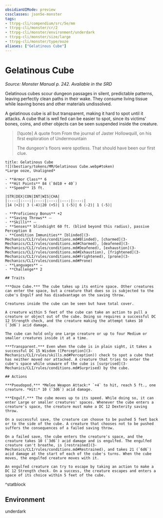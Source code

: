 ```yaml
---
obsidianUIMode: preview
cssclasses: json5e-monster
tags:
- ttrpg-cli/compendium/src/5e/mm
- ttrpg-cli/monster/cr/2
- ttrpg-cli/monster/environment/underdark
- ttrpg-cli/monster/size/large
- ttrpg-cli/monster/type/ooze
aliases: ["Gelatinous Cube"]
---
```

# Gelatinous Cube
*Source: Monster Manual p. 242. Available in the <span title='Systems Reference Document (5.1)'>SRD</span>*  

Gelatinous cubes scour dungeon passages in silent, predictable patterns, leaving perfectly clean paths in their wake. They consume living tissue while leaving bones and other materials undissolved.

A gelatinous cube is all but transparent, making it hard to spot until it attacks. A cube that is well fed can be easier to spot, since its victims' bones, coins, and other objects can be seen suspended inside the creature.

> [!quote] A quote from From the journal of Jaster Hollowquill, on his first exploration of Undermountain  
> 
> The dungeon's floors were spotless. That should have been our first clue.


```ad-statblock
title: Gelatinous Cube
![](bestiary/tokens/MM/Gelatinous Cube.webp#token)
*Large ooze, Unaligned*

- **Armor Class** 6
- **Hit Points** 84 (`8d10 + 40`)
- **Speed** 15 ft.

|STR|DEX|CON|INT|WIS|CHA|
|:---:|:---:|:---:|:---:|:---:|:---:|
|14 (+2)| 3 (-4)|20 (+5)| 1 (-5)| 6 (-2)| 1 (-5)|

- **Proficiency Bonus** +2
- **Saving Throws** ⏤
- **Skills** ⏤
- **Senses** blindsight 60 ft. (blind beyond this radius), passive Perception 8
- **Condition Immunities** [blinded](3-Mechanics/CLI/rules/conditions.md#Blinded), [charmed](3-Mechanics/CLI/rules/conditions.md#Charmed), [deafened](3-Mechanics/CLI/rules/conditions.md#Deafened), [exhaustion](3-Mechanics/CLI/rules/conditions.md#Exhaustion), [frightened](3-Mechanics/CLI/rules/conditions.md#Frightened), [prone](3-Mechanics/CLI/rules/conditions.md#Prone)
- **Languages** —
- **Challenge** 2

## Traits

***Ooze Cube.*** The cube takes up its entire space. Other creatures can enter the space, but a creature that does so is subjected to the cube's Engulf and has disadvantage on the saving throw.

Creatures inside the cube can be seen but have total cover.

A creature within 5 feet of the cube can take an action to pull a creature or object out of the cube. Doing so requires a successful DC 12 Strength check, and the creature making the attempt takes 10 (`3d6`) acid damage.

The cube can hold only one Large creature or up to four Medium or smaller creatures inside it at a time.

***Transparent.*** Even when the cube is in plain sight, it takes a successful DC 15 Wisdom ([Perception](3-Mechanics/CLI/rules/skills.md#Perception)) check to spot a cube that has neither moved nor attacked. A creature that tries to enter the cube's space while unaware of the cube is [surprised](3-Mechanics/CLI/rules/conditions.md#Surprised) by the cube.

## Actions

***Pseudopod.*** *Melee Weapon Attack:* `+4` to hit, reach 5 ft., one creature. *Hit:* 10 (`3d6`) acid damage.

***Engulf.*** The cube moves up to its speed. While doing so, it can enter Large or smaller creatures' spaces. Whenever the cube enters a creature's space, the creature must make a DC 12 Dexterity saving throw.

On a successful save, the creature can choose to be pushed 5 feet back or to the side of the cube. A creature that chooses not to be pushed suffers the consequences of a failed saving throw.

On a failed save, the cube enters the creature's space, and the creature takes 10 (`3d6`) acid damage and is engulfed. The engulfed creature can't breathe, is [restrained](3-Mechanics/CLI/rules/conditions.md#Restrained), and takes 21 (`6d6`) acid damage at the start of each of the cube's turns. When the cube moves, the engulfed creature moves with it.

An engulfed creature can try to escape by taking an action to make a DC 12 Strength check. On a success, the creature escapes and enters a space of its choice within 5 feet of the cube.
```
^statblock

## Environment

underdark